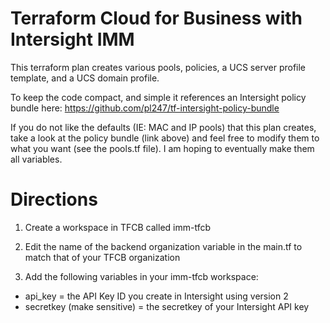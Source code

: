 
# Terraform Cloud for Business with Intersight IMM

This terraform plan creates various pools, policies, a UCS server profile template, and a UCS domain profile.

To keep the code compact, and simple it references an Intersight policy bundle here:
https://github.com/pl247/tf-intersight-policy-bundle

If you do not like the defaults (IE: MAC and IP pools) that this plan creates, take a look at the policy bundle (link above) and feel free to modify them to what you want (see the pools.tf file). I am hoping to eventually make them all variables.

# Directions

1. Create a workspace in TFCB called imm-tfcb

2. Edit the name of the backend organization variable in the main.tf to match that of your TFCB organization

3. Add the following variables in your imm-tfcb workspace:

- api_key = the API Key ID you create in Intersight using version 2
- secretkey (make sensitive) = the secretkey of your Intersight API key